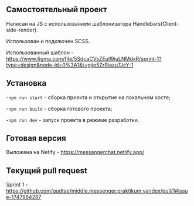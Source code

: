 ## Самостоятельный проект
Написан на JS с использованием шаблонизатора Handlebars(Client-side-render).

Использован и подключен SCSS.

Использованный шаблон - https://www.figma.com/file/5SdcaCVsZEull9iuLNMdxR/sprint-1?type=design&node-id=0%3A1&t=gijo5ZrRiazu7JcY-1
## Установка
-`npm run start` - сборка проекта и открытие на локальном хосте;

-`npm run build` - сборка готового проекта;

-`npm run dev` - запуск проекта в режиме разработки.

## Готовая версия
Выложена на Netify - https://messangerchat.netlify.app/

## Текущий pull request
Sprint 1 - https://github.com/gudtae/middle.messenger.praktikum.yandex/pull/1#issue-1747964287
